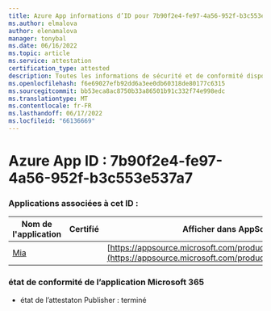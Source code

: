 ```yaml
---
title: Azure App informations d’ID pour 7b90f2e4-fe97-4a56-952f-b3c553e537a7
ms.author: elmalova
author: elenamalova
manager: tonybal
ms.date: 06/16/2022
ms.topic: article
ms.service: attestation
certification_type: attested
description: Toutes les informations de sécurité et de conformité disponibles pour 7b90f2e4-fe97-4a56-952f-b3c553e537a7.
ms.openlocfilehash: f6e69027efb92dd6a3ee0db60318de80177c6315
ms.sourcegitcommit: bb53eca8ac8750b33a86501b91c332f74e998edc
ms.translationtype: MT
ms.contentlocale: fr-FR
ms.lasthandoff: 06/17/2022
ms.locfileid: "66136669"
---
```

# <a name="azure-app-id-7b90f2e4-fe97-4a56-952f-b3c553e537a7"></a>Azure App ID : 7b90f2e4-fe97-4a56-952f-b3c553e537a7


### <a name="apps-associated-with-this-id"></a>Applications associées à cet ID :
| **Nom de l'application** | **Certifié** | **Afficher dans AppSource** |
|--------------|---------------|-----------------------|
| [Mia](../forward/WA200002417.md) |  | [https://appsource.microsoft.com/product/office/WA200002417](https://appsource.microsoft.com/product/office/WA200002417) |

### <a name="microsoft-365-app-compliance-status"></a>état de conformité de l’application Microsoft 365
- état de l’attestaton Publisher : terminé
